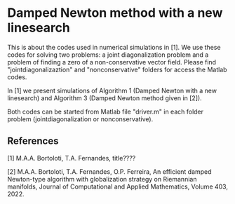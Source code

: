 # Damped Newton method with a new linesearch
 
This is about the codes used in numerical simulations in [1]. We use these codes for solving two problems: a joint diagonalization problem and a problem of finding a zero of a non-conservative vector field. Please find "jointdiagonalizaztion" and "nonconservative" folders for access the Matlab codes. 

In [1] we present simulations of Algorithm 1 (Damped Newton with a new linesearch) and Algorithm 3 (Damped Newton method given in [2]).

Both codes can be started from Matlab file "driver.m" in each folder problem (jointdiagonalization or nonconservative).
 


 ## References

 [1] M.A.A. Bortoloti, T.A. Fernandes, title????

 [2] M.A.A. Bortoloti, T.A. Fernandes, O.P. Ferreira, An efficient damped Newton-type algorithm with globalization strategy on Riemannian manifolds, Journal of Computational and Applied Mathematics, Volume 403, 2022.

